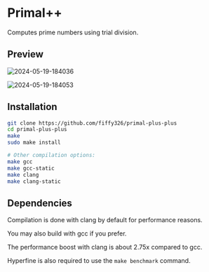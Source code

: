 # Primal++

Computes prime numbers using trial division.

## Preview

![2024-05-19-184036](https://github.com/fiffy326/primal-plus-plus/assets/22841956/acf339c6-ac04-412b-848b-cc4f39291fd2)

![2024-05-19-184053](https://github.com/fiffy326/primal-plus-plus/assets/22841956/9a36b362-f340-430b-98d8-c2f5d45250b3)

## Installation

```sh
git clone https://github.com/fiffy326/primal-plus-plus
cd primal-plus-plus
make
sudo make install

# Other compilation options:
make gcc
make gcc-static
make clang
make clang-static
```
## Dependencies

Compilation is done with clang by default for performance reasons.

You may also build with gcc if you prefer.

The performance boost with clang is about 2.75x compared to gcc.


Hyperfine is also required to use the `make benchmark` command.
